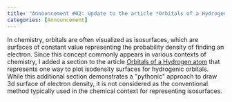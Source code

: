 ```yaml
---
title: "Announcement #02: Update to the article *Orbitals of a Hydrogen atom*"
categories: [Announcement]
---
```


In chemistry, orbitals are often visualized as isosurfaces, which are surfaces of constant value representing the probability density of finding an electron. Since this concept commonly appears in various contexts of chemistry, I added a section to the article [Orbitals of a Hydrogen atom](https://laiducanh.github.io/posts/orbitals-of-a-hydrogen-atom/) that represents one way to plot isodensity surfaces for hydrogenic orbitals. While this additional section demonstrates a "pythonic" approach to draw 3d surface of electron density, it is not considered as the conventional method typically used in the chemical context for representing isosurfaces. 
